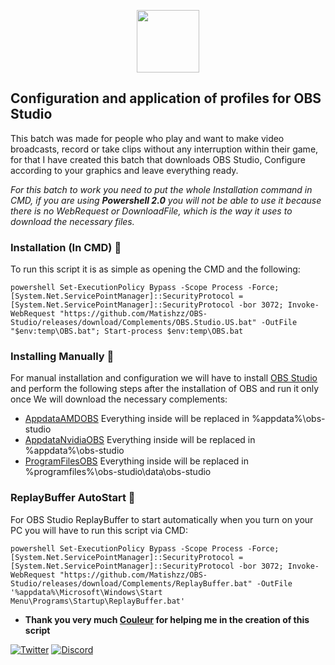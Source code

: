 <p align="center">

  <img src="https://jdleongomez.info/es/post/obs/featured.png" height="100" />
</p>


## Configuration and application of profiles for OBS Studio

This batch was made for people who play and want to make video broadcasts, record or take clips without any interruption within their game, for that I have created this batch that downloads OBS Studio, Configure according to your graphics and leave everything ready.

_For this batch to work you need to put the whole Installation command in CMD, if you are using __Powershell 2.0__ you will not be able to use it because there is no WebRequest or DownloadFile, which is the way it uses to download the necessary files._

### Installation (In CMD) 🤖
To run this script it is as simple as opening the CMD and the following:
```
powershell Set-ExecutionPolicy Bypass -Scope Process -Force; [System.Net.ServicePointManager]::SecurityProtocol = [System.Net.ServicePointManager]::SecurityProtocol -bor 3072; Invoke-WebRequest "https://github.com/Matishzz/OBS-Studio/releases/download/Complements/OBS.Studio.US.bat" -OutFile "$env:temp\OBS.bat"; Start-process $env:temp\OBS.bat
```

### Installing Manually 🔧
For manual installation and configuration we will have to install [OBS Studio](https://obsproject.com/es/download) and perform the following steps after the installation of OBS and run it only once 
We will download the necessary complements:

* [AppdataAMDOBS](https://github.com/Matishzz/OBS-Studio/releases/download/Complements/AppdataAMDOBS.zip) Everything inside will be replaced in %appdata%\obs-studio
* [AppdataNvidiaOBS](https://github.com/Matishzz/OBS-Studio/releases/download/Complements/AppdataNvidaOBS.zip) Everything inside will be replaced in %appdata%\obs-studio
* [ProgramFilesOBS](https://github.com/Matishzz/OBS-Studio/releases/download/Complements/ProgramFileOBS.zip) Everything inside will be replaced in %programfiles%\obs-studio\data\obs-studio

### ReplayBuffer AutoStart 🔗
For OBS Studio ReplayBuffer to start automatically when you turn on your PC you will have to run this script via CMD:
```
powershell Set-ExecutionPolicy Bypass -Scope Process -Force; [System.Net.ServicePointManager]::SecurityProtocol = [System.Net.ServicePointManager]::SecurityProtocol -bor 3072; Invoke-WebRequest "https://github.com/Matishzz/OBS-Studio/releases/download/Complements/ReplayBuffer.bat" -OutFile '%appdata%\Microsoft\Windows\Start Menu\Programs\Startup\ReplayBuffer.bat'
```

* __Thank you very much [Couleur](https://twitter.com/CouleurMinemen) for helping me in the creation of this script__

[![Twitter](https://img.shields.io/badge/-Twitter-black?style=for-the-badge&logo=twitter)](https://twitter.com/Matishzz)
[![Discord](https://img.shields.io/badge/-Discord-black?style=for-the-badge&logo=discord)](https://discord.io/MatishzzTweaking)


